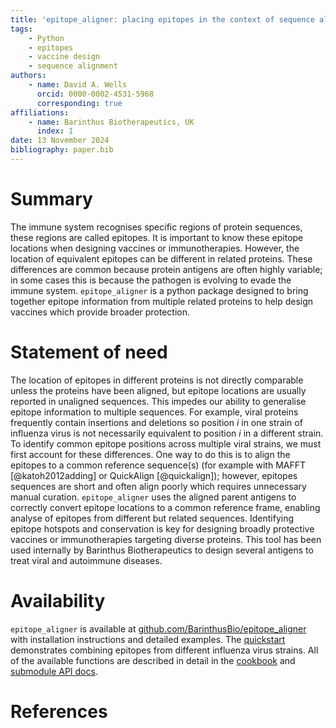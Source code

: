 ```yaml
---
title: 'epitope_aligner: placing epitopes in the context of sequence alignments'
tags:
    - Python
    - epitopes
    - vaccine design
    - sequence alignment
authors:
    - name: David A. Wells
      orcid: 0000-0002-4531-5968
      corresponding: true
affiliations:
    - name: Barinthus Biotherapeutics, UK
      index: 1
date: 13 November 2024
bibliography: paper.bib
---
```


# Summary
The immune system recognises specific regions of protein sequences, these regions are called epitopes. It is important to know these epitope locations when designing vaccines or immunotherapies. However, the location of equivalent epitopes can be different in related proteins. These differences are common because protein antigens are often highly variable; in some cases this is because the pathogen is evolving to evade the immune system. `epitope_aligner` is a python package designed to bring together epitope information from multiple related proteins to help design vaccines which provide broader protection.

# Statement of need
The location of epitopes in different proteins is not directly comparable unless the proteins have been aligned, but epitope locations are usually reported in unaligned sequences. This impedes our ability to generalise epitope information to multiple sequences. For example, viral proteins frequently contain insertions and deletions so position $i$ in one strain of influenza virus is not necessarily equivalent to position $i$ in a different strain. To identify common epitope positions across multiple viral strains, we must first account for these differences. One way to do this is to align the epitopes to a common reference sequence(s) (for example with MAFFT [@katoh2012adding] or QuickAlign [@quickalign]); however, epitopes sequences are short and often align poorly which requires unnecessary manual curation. `epitope_aligner` uses the aligned parent antigens to correctly convert epitope locations to a common reference frame, enabling analyse of epitopes from different but related sequences. Identifying epitope hotspots and conservation is key for designing broadly protective vaccines or immunotherapies targeting diverse proteins. This tool has been used internally by Barinthus Biotherapeutics to design several antigens to treat viral and autoimmune diseases.

# Availability
`epitope_aligner` is available at [github.com/BarinthusBio/epitope_aligner](https://github.com/BarinthusBio/epitope_aligner) with installation instructions and detailed examples. The [quickstart](https://barinthusbio.github.io/epitope_aligner/epitope_aligner/examples/quickstart.html) demonstrates combining epitopes from different influenza virus strains. All of the available functions are described in detail in the [cookbook](https://barinthusbio.github.io/epitope_aligner/epitope_aligner/examples/cookbook.html) and [submodule API docs](https://barinthusbio.github.io/epitope_aligner/epitope_aligner.html).

# References
